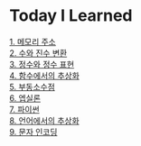 # Today I Learned

[1. 메모리 주소](https://github.com/cool232000/til/blob/master/Memory_Address.md)<br>
[2. 수와 진수 변환](https://github.com/cool232000/til/blob/master/number.md)<br>
[3. 정수와 정수 표현](https://github.com/cool232000/til/blob/master/integer.md)<br>
[4. 함수에서의 추상화](https://github.com/cool232000/til/blob/master/abstraction.md)<br>
[5. 부동소수점](https://github.com/cool232000/til/blob/master/floating%20point.md)<br>
[6. 엡실론](https://github.com/cool232000/til/blob/master/epsilon.md)<br>
[7. 파이썬](https://github.com/cool232000/til/blob/master/python.md)<br>
[8. 언어에서의 추상화](https://github.com/cool232000/til/blob/master/abstraction2.md)<br>
[9. 문자 인코딩](https://github.com/cool232000/til/blob/master/Character%20encoding.md)<br>
